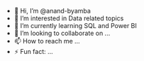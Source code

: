 - 👋 Hi, I’m @anand-byamba
- 👀 I’m interested in Data related topics
- 🌱 I’m currently learning SQL and Power BI
- 💞️ I’m looking to collaborate on ...
- 📫 How to reach me ...
- ⚡ Fun fact: ...

<!---
anand-byamba/anand-byamba is a ✨ special ✨ repository because its `README.md` (this file) appears on your GitHub profile.
You can click the Preview link to take a look at your changes.
--->
